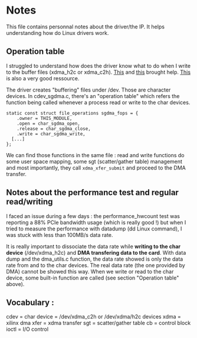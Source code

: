 # Notes

This file contains personnal notes about the driver/the IP. It helps understanding how do Linux drivers work.

## Operation table
I struggled to understand how does the driver know what to do when I write to the buffer files (xdma_h2c or xdma_c2h). [This](https://stackoverflow.com/questions/19294620/how-device-driver-write-read-works) and [this](https://stackoverflow.com/questions/17663692/file-operations-in-drivers) brought help. [This](https://linux-kernel-labs.github.io/refs/heads/master/labs/device_drivers.html) is also a very good ressource.

The driver creates "buffering" files under /dev. Those are character devices. In cdev_sgdma.c, there's an "operation table" which refers the function being called whenever a process read or write to the char devices.
```
static const struct file_operations sgdma_fops = {
	.owner = THIS_MODULE,
	.open = char_sgdma_open,
	.release = char_sgdma_close,
	.write = char_sgdma_write,
  [...]
};
```
We can find those functions in the same file : read and write functions do some user space mapping, some sgt (scatter/gather table) management and most importantly, they call `xdma_xfer_submit` and proceed to the DMA transfer.

## Notes about the performance test and regular read/writing

I faced an issue during a few days : the performance_hwcount test was reporting a 88% PCIe bandwidth usage (which is really good !) 
but when I tried to measure the performance with datadump (dd Linux command), I was stuck with less than 100MB/s data rate.

It is really important to dissociate the data rate while **writing to the char device** (/dev/xdma_h2c) and **DMA transfering data to the card**.
With data dump and the dma_utils.c function, the data rate showed is only the data rate from and to the char devices. The real data rate (the one provided by DMA)
cannot be showed this way. When we write or read to the char device, some built-in function are called (see section "Operation table" above).

## Vocabulary :

cdev = char device = /dev/xdma_c2h or /dev/xdma/h2c devices
xdma = xilinx dma
xfer = xdma transfer
sgt = scatter/gather table
cb = control block
ioctl = I/O control
